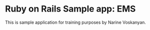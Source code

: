 # Ruby on Rails Sample app: EMS
This is sample application for training purposes
by Narine Voskanyan.